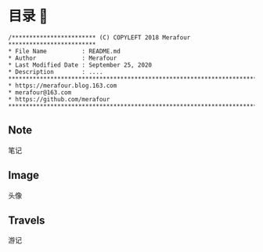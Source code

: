# 目录 👋

```
/************************ (C) COPYLEFT 2018 Merafour *************************
* File Name          : README.md
* Author             : Merafour
* Last Modified Date : September 25, 2020
* Description        : ....
********************************************************************************
* https://merafour.blog.163.com
* merafour@163.com
* https://github.com/merafour
******************************************************************************/
```



## Note
笔记

## Image
头像

## Travels
游记

<!--
### Hi there 👋
![Me](image/merafour.jpg)
**TheTravels/TheTravels** is a ✨ _special_ ✨ repository because its `README.md` (this file) appears on your GitHub profile.

Here are some ideas to get you started:

- 🔭 I’m currently working on ...
- 🌱 I’m currently learning ...
- 👯 I’m looking to collaborate on ...
- 🤔 I’m looking for help with ...
- 💬 Ask me about ...
- 📫 How to reach me: ...
- 😄 Pronouns: ...
- ⚡ Fun fact: ...
-->
